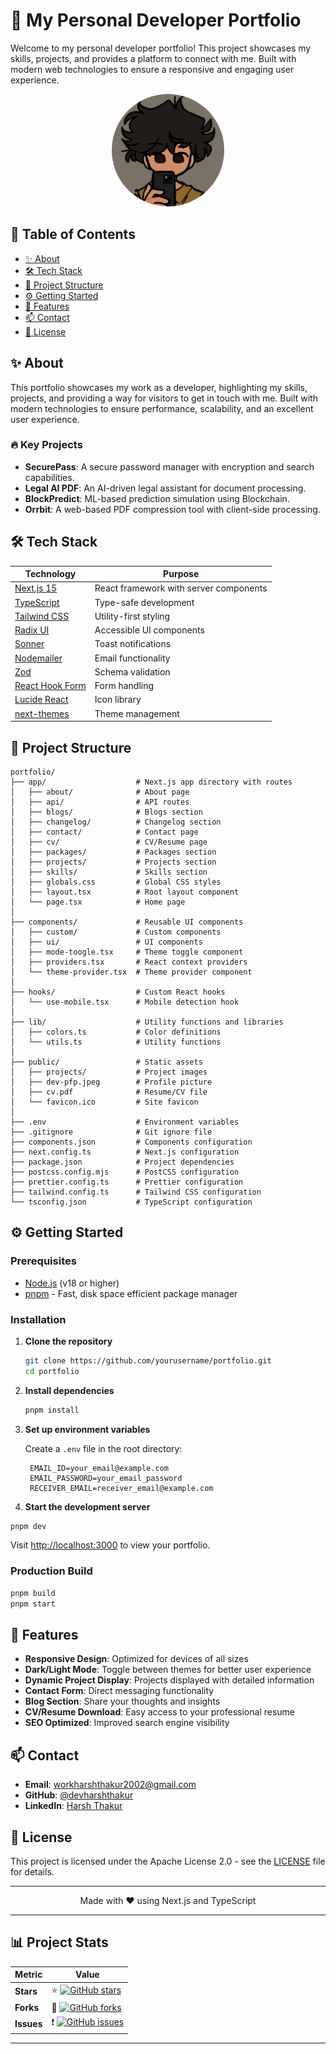 # 🚀 My Personal Developer Portfolio

Welcome to my personal developer portfolio! This project showcases my skills, projects, and provides a platform to connect with me. Built with modern web technologies to ensure a responsive and engaging user experience.

<p align="center">
  <img src="public/dev-pfp.jpeg" alt="Profile Picture" width="180" height="180" style="border-radius: 50%;"/>
</p>

## 📖 Table of Contents

- [✨ About](#-about)
- [🛠️ Tech Stack](#️-tech-stack)
- [📂 Project Structure](#-project-structure)
- [⚙️ Getting Started](#️-getting-started)
- [🌟 Features](#-features)
- [📫 Contact](#-contact)
- [📜 License](#-license)

## ✨ About

This portfolio showcases my work as a developer, highlighting my skills, projects, and providing a way for visitors to get in touch with me. Built with modern technologies to ensure performance, scalability, and an excellent user experience.

### 🔥 Key Projects

- **SecurePass**: A secure password manager with encryption and search capabilities.
- **Legal AI PDF**: An AI-driven legal assistant for document processing.
- **BlockPredict**: ML-based prediction simulation using Blockchain.
- **Orrbit**: A web-based PDF compression tool with client-side processing.

## 🛠️ Tech Stack

| Technology | Purpose |
|------------|---------|
| [Next.js 15](https://nextjs.org/) | React framework with server components |
| [TypeScript](https://www.typescriptlang.org/) | Type-safe development |
| [Tailwind CSS](https://tailwindcss.com/) | Utility-first styling |
| [Radix UI](https://www.radix-ui.com/) | Accessible UI components |
| [Sonner](https://sonner.vercel.app/) | Toast notifications |
| [Nodemailer](https://nodemailer.com/) | Email functionality |
| [Zod](https://zod.dev/) | Schema validation |
| [React Hook Form](https://react-hook-form.com/) | Form handling |
| [Lucide React](https://lucide.dev/) | Icon library |
| [next-themes](https://github.com/pacocoursey/next-themes) | Theme management |

## 📂 Project Structure

```
portfolio/
├── app/                    # Next.js app directory with routes
│   ├── about/              # About page
│   ├── api/                # API routes
│   ├── blogs/              # Blogs section
│   ├── changelog/          # Changelog section
│   ├── contact/            # Contact page
│   ├── cv/                 # CV/Resume page
│   ├── packages/           # Packages section
│   ├── projects/           # Projects section
│   ├── skills/             # Skills section
│   ├── globals.css         # Global CSS styles
│   ├── layout.tsx          # Root layout component
│   └── page.tsx            # Home page
│
├── components/             # Reusable UI components
│   ├── custom/             # Custom components
│   ├── ui/                 # UI components
│   ├── mode-toogle.tsx     # Theme toggle component
│   ├── providers.tsx       # React context providers
│   └── theme-provider.tsx  # Theme provider component
│
├── hooks/                  # Custom React hooks
│   └── use-mobile.tsx      # Mobile detection hook
│
├── lib/                    # Utility functions and libraries
│   ├── colors.ts           # Color definitions
│   └── utils.ts            # Utility functions
│
├── public/                 # Static assets
│   ├── projects/           # Project images
│   ├── dev-pfp.jpeg        # Profile picture
│   ├── cv.pdf              # Resume/CV file
│   └── favicon.ico         # Site favicon
│
├── .env                    # Environment variables
├── .gitignore              # Git ignore file
├── components.json         # Components configuration
├── next.config.ts          # Next.js configuration
├── package.json            # Project dependencies
├── postcss.config.mjs      # PostCSS configuration
├── prettier.config.ts      # Prettier configuration
├── tailwind.config.ts      # Tailwind CSS configuration
└── tsconfig.json           # TypeScript configuration
```

## ⚙️ Getting Started

### Prerequisites

- [Node.js](https://nodejs.org/) (v18 or higher)
- [pnpm](https://pnpm.io/) - Fast, disk space efficient package manager

### Installation

1. **Clone the repository**

    ```bash
   git clone https://github.com/yourusername/portfolio.git
    cd portfolio
    ```

2. **Install dependencies**

    ```bash
    pnpm install
    ```

3. **Set up environment variables**

   Create a `.env` file in the root directory:

   ```
    EMAIL_ID=your_email@example.com
    EMAIL_PASSWORD=your_email_password
    RECEIVER_EMAIL=receiver_email@example.com
    ```

4. **Start the development server**

```bash
pnpm dev
```

   Visit [http://localhost:3000](http://localhost:3000) to view your portfolio.

### Production Build

```bash
pnpm build
pnpm start
```

## 🌟 Features

- **Responsive Design**: Optimized for devices of all sizes
- **Dark/Light Mode**: Toggle between themes for better user experience
- **Dynamic Project Display**: Projects displayed with detailed information
- **Contact Form**: Direct messaging functionality
- **Blog Section**: Share your thoughts and insights
- **CV/Resume Download**: Easy access to your professional resume
- **SEO Optimized**: Improved search engine visibility

## 📫 Contact

- **Email**: [workharshthakur2002@gmail.com](mailto:workharshthakur2002@gmail.com)
- **GitHub**: [@devharshthakur](https://github.com/devharshthakur)
- **LinkedIn**: [Harsh Thakur](https://www.linkedin.com/in/harsh-thakur-bb6b18231)

## 📜 License

This project is licensed under the Apache License 2.0 - see the [LICENSE](LICENSE) file for details.

---

<p align="center">
  Made with ❤️ using Next.js and TypeScript
</p>

---

## 📊 Project Stats

| Metric           | Value         |
| ---------------- | ------------- |
| **Stars**        | ⭐ [![GitHub stars](https://img.shields.io/github/stars/devharshthakur/portfolio?style=social)](https://github.com/devharshthakur/portfolio/stargazers) |
| **Forks**        | 🍴 [![GitHub forks](https://img.shields.io/github/forks/devharshthakur/portfolio?style=social)](https://github.com/devharshthakur/portfolio/network/members) |
| **Issues**       | ❗ [![GitHub issues](https://img.shields.io/github/issues/devharshthakur/portfolio)](https://github.com/devharshthakur/portfolio/issues) |
---
